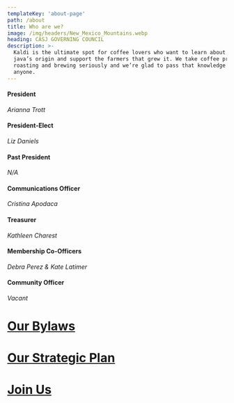 ```yaml
---
templateKey: 'about-page'
path: /about
title: Who are we?
image: /img/headers/New_Mexico_Mountains.webp
heading: CASJ GOVERNING COUNCIL
description: >-
  Kaldi is the ultimate spot for coffee lovers who want to learn about their
  java’s origin and support the farmers that grew it. We take coffee production,
  roasting and brewing seriously and we’re glad to pass that knowledge to
  anyone.
---
```


#### President

_Arianna Trott_

#### President-Elect

_Liz Daniels_

#### Past President

_N/A_

#### Communications Officer

_Cristina Apodaca_

#### Treasurer

_Kathleen Charest_

#### Membership Co-Officers

_Debra Perez & Kate Latimer_

#### Community Officer

_Vacant_

# <a target="_blank" href="https://drive.google.com/file/d/1DWpXNYRD-heND5o2RGRt4OWWXYq8p5Fa/view?usp=sharing">Our Bylaws</a>

# <a target="_blank" href="https://drive.google.com/file/d/1OQ1teAnhuU5VSS-uWqO4RKLf0pW7Ngg2/view?usp=sharing">Our Strategic Plan</a>

# [Join Us](/contact)
